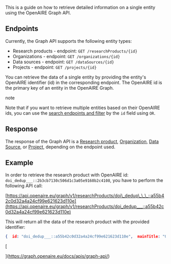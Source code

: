 This is a guide on how to retrieve detailed information on a single entity using the OpenAIRE Graph API.

## Endpoints[​](https://graph.openaire.eu/docs/apis/graph-api/#endpoints "Direct link to heading")

Currently, the Graph API supports the following entity types:

- Research products - endpoint: `GET /researchProducts/{id}`
- Organizations - endpoint: `GET /organizations/{id}`
- Data sources - endpoint: `GET /dataSources/{id}`
- Projects - endpoint: `GET /projects/{id}`

You can retrieve the data of a single entity by providing the entity's OpenAIRE identifier (id) in the corresponding endpoint. The OpenAIRE id is the primary key of an entity in the OpenAIRE Graph.

note

Note that if you want to retrieve multiple entities based on their OpenAIRE ids, you can use the [search endpoints and filter](https://graph.openaire.eu/docs/apis/graph-api/searching-entities/filtering-search-results#or-operator) by the `id` field using `OR`.

## Response[​](https://graph.openaire.eu/docs/apis/graph-api/#response "Direct link to heading")

The response of the Graph API is a [Research product](https://graph.openaire.eu/docs/data-model/entities/research-product), [Organization](https://graph.openaire.eu/docs/data-model/entities/organization), [Data Source](https://graph.openaire.eu/docs/data-model/entities/data-source), or [Project](https://graph.openaire.eu/docs/data-model/entities/project), depending on the endpoint used.

## Example[​](https://graph.openaire.eu/docs/apis/graph-api/#example "Direct link to heading")

In order to retrieve the research product with OpenAIRE id: `doi_dedup___::2b3cb7130c506d1c3a05e9160b2c4108`, you have to perform the following API call:

[https://api.openaire.eu/graph/v1/researchProducts/doi\_dedup\_\_\_::a55b42c0d32a4a24cf99e621623d110e](https://api.openaire.eu/graph/v1/researchProducts/doi_dedup___::a55b42c0d32a4a24cf99e621623d110e)

This will return all the data of the research product with the provided identifier:

```json
{  id: "doi_dedup___::a55b42c0d32a4a24cf99e621623d110e",  mainTitle: "OpenAIRE Graph Dataset",  description: [    "The OpenAIRE Graph is exported as several dataseta, so you can download the parts you are interested into. <strong>publication_[part].tar</strong>: metadata records about research literature (includes types of publications listed here)<br> <strong>dataset_[part].tar</strong>: metadata records about research data (includes the subtypes listed here) <br> <strong>software.tar</strong>: metadata records about research software (includes the subtypes listed here)<br> <strong>otherresearchproduct_[part].tar</strong>: metadata records about research products that cannot be classified as research literature, data or software (includes types of products listed here)<br> <strong>organization.tar</strong>: metadata records about organizations involved in the research life-cycle, such as universities, research organizations, funders.<br> <strong>datasource.tar</strong>: metadata records about data sources whose content is available in the OpenAIRE Graph. They include institutional and thematic repositories, journals, aggregators, funders' databases.<br> <strong>project.tar</strong>: metadata records about project grants.<br> <strong>relation_[part].tar</strong>: metadata records about relations between entities in the graph.<br> <strong>communities_infrastructures.tar</strong>: metadata records about research communities and research infrastructures Each file is a tar archive containing gz files, each with one json per line. Each json is compliant to the schema available at http://doi.org/10.5281/zenodo.8238874. The documentation for the model is available at https://graph.openaire.eu/docs/data-model/ Learn more about the OpenAIRE Graph at https://graph.openaire.eu. Discover the graph's content on OpenAIRE EXPLORE and our API for developers."  ],  type: "dataset",  publicationDate: "2023-08-08",  publisher: "Zenodo",  id: [    {      scheme: "Digital Object Identifier",      value: "10.5281/zenodo.8217359"    }  ],  // for brevity, the rest of the fields are omitted}
```

[

](https://graph.openaire.eu/docs/apis/graph-api/)
